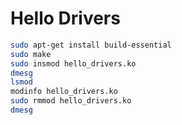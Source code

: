 
# Hello Drivers

```bash
sudo apt-get install build-essential
sudo make
sudo insmod hello_drivers.ko
dmesg
lsmod
modinfo hello_drivers.ko
sudo rmmod hello_drivers.ko
dmesg
```
